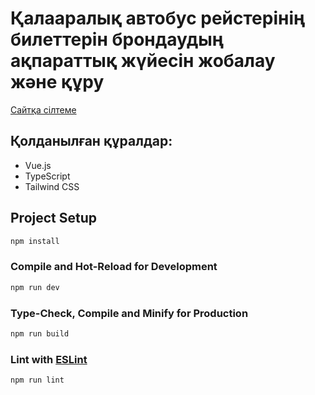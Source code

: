# Қалааралық автобус рейстерінің билеттерін брондаудың ақпараттық жүйесін жобалау және құру

[Сайтқа сілтеме](https://bus-tickets-kz.netlify.app/)

## Қолданылған құралдар:

- Vue.js
- TypeScript
- Tailwind CSS

## Project Setup

```sh
npm install
```

### Compile and Hot-Reload for Development

```sh
npm run dev
```

### Type-Check, Compile and Minify for Production

```sh
npm run build
```

### Lint with [ESLint](https://eslint.org/)

```sh
npm run lint
```
